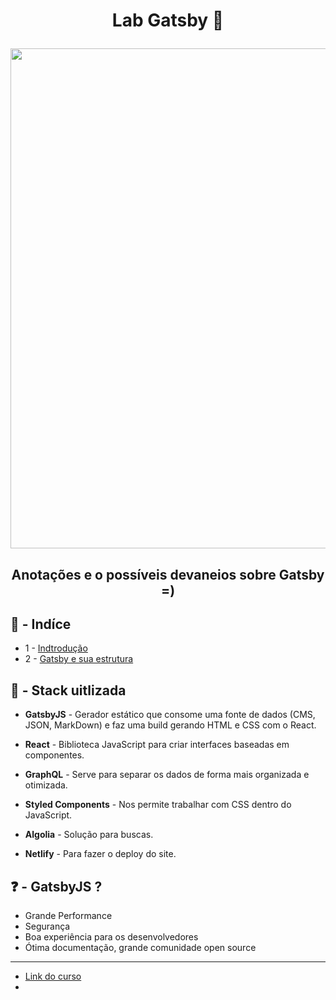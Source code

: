 <h1 align="center">

  Lab Gatsby :purple_heart:
</h1>
<p align="center"> 
<img src="https://felipeelia.com.br/wp-content/uploads/2019/09/gatsby.gif" width="800">
</p>

<h2 align="center">  
  Anotações e o possíveis devaneios sobre Gatsby =)
</h2>

## :robot: - Indíce

- 1 - [Indtrodução](https://github.com/comicodarko/Lab-Gatsby)
- 2 - [Gatsby e sua estrutura]()
  

## :rocket: - Stack uitlizada

- **GatsbyJS** - Gerador estático que consome uma fonte de dados (CMS, JSON, MarkDown) e faz uma build gerando HTML e CSS com o React.

- **React** - Biblioteca JavaScript para criar interfaces baseadas em componentes.

- **GraphQL** - Serve para separar os dados de forma mais organizada e otimizada.

- **Styled Components** - Nos permite trabalhar com CSS dentro do JavaScript.

- **Algolia** - Solução para buscas.

- **Netlify** - Para fazer o deploy do site. 

## :question: - GatsbyJS ?

- Grande Performance 
- Segurança
- Boa experiência para os desenvolvedores
- Ótima documentação, grande comunidade open source
****

- [Link do curso](https://www.udemy.com/course/gatsby-crie-um-site-pwa-com-react-graphql-e-netlify-cms/)
- [Github do projeto]: https://github.com/willianjusten/gatsby-course/
